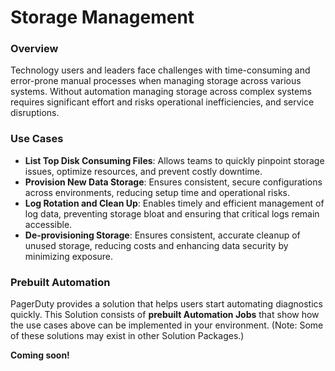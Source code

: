 # Storage Management

### Overview

Technology users and leaders face challenges with time-consuming and error-prone manual processes when managing storage across various systems.  Without automation managing storage across complex systems requires significant effort and risks operational inefficiencies, and service disruptions.

### Use Cases

- **List Top Disk Consuming Files**: Allows teams to quickly pinpoint storage issues, optimize resources, and prevent costly downtime.
- **Provision New Data Storage**: Ensures consistent, secure configurations across environments, reducing setup time and operational risks.
- **Log Rotation and Clean Up**: Enables timely and efficient management of log data, preventing storage bloat and ensuring that critical logs remain accessible.
- **De-provisioning Storage**: Ensures consistent, accurate cleanup of unused storage, reducing costs and enhancing data security by minimizing exposure.

### Prebuilt Automation 
PagerDuty provides a solution that helps users start automating diagnostics quickly. This Solution consists of **prebuilt Automation Jobs** that show how the use cases above can be implemented in your environment.  (Note: Some of these solutions may exist in other Solution Packages.)

**Coming soon!**
